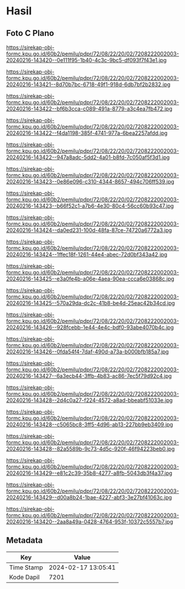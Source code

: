 # Hasil

## Foto C Plano

https://sirekap-obj-formc.kpu.go.id/60b2/pemilu/pdpr/72/08/22/20/02/7208222002003-20240216-143420--0e111f95-1b40-4c3c-9bc5-df093f7f43e1.jpg

https://sirekap-obj-formc.kpu.go.id/60b2/pemilu/pdpr/72/08/22/20/02/7208222002003-20240216-143421--8d70b7bc-6718-49f1-918d-6db7bf2b2832.jpg

https://sirekap-obj-formc.kpu.go.id/60b2/pemilu/pdpr/72/08/22/20/02/7208222002003-20240216-143422--bf6b3cca-c089-491a-8779-a3c4ea7fb472.jpg

https://sirekap-obj-formc.kpu.go.id/60b2/pemilu/pdpr/72/08/22/20/02/7208222002003-20240216-143422--f4da1198-385f-4741-977a-6bea2257afdd.jpg

https://sirekap-obj-formc.kpu.go.id/60b2/pemilu/pdpr/72/08/22/20/02/7208222002003-20240216-143422--947a8adc-5dd2-4a01-b8fd-7c050af5f3d1.jpg

https://sirekap-obj-formc.kpu.go.id/60b2/pemilu/pdpr/72/08/22/20/02/7208222002003-20240216-143423--0e86e096-c310-4344-8657-494c706ff539.jpg

https://sirekap-obj-formc.kpu.go.id/60b2/pemilu/pdpr/72/08/22/20/02/7208222002003-20240216-143423--b66f52c1-a7b6-4e30-80c4-56cc60b93c47.jpg

https://sirekap-obj-formc.kpu.go.id/60b2/pemilu/pdpr/72/08/22/20/02/7208222002003-20240216-143424--da0ed231-100d-48fa-87ce-74720a6772a3.jpg

https://sirekap-obj-formc.kpu.go.id/60b2/pemilu/pdpr/72/08/22/20/02/7208222002003-20240216-143424--1ffec18f-1261-44e4-abec-72d0bf343a42.jpg

https://sirekap-obj-formc.kpu.go.id/60b2/pemilu/pdpr/72/08/22/20/02/7208222002003-20240216-143425--e3a0fe4b-a06e-4aea-90ea-ccca6e03868c.jpg

https://sirekap-obj-formc.kpu.go.id/60b2/pemilu/pdpr/72/08/22/20/02/7208222002003-20240216-143425--570a29da-dc2c-41b8-be4d-25eac42b34cd.jpg

https://sirekap-obj-formc.kpu.go.id/60b2/pemilu/pdpr/72/08/22/20/02/7208222002003-20240216-143426--928fcebb-1e44-4e4c-bdf0-93abe4070b4c.jpg

https://sirekap-obj-formc.kpu.go.id/60b2/pemilu/pdpr/72/08/22/20/02/7208222002003-20240216-143426--0fda54f4-7daf-490d-a73a-b000bfb185a7.jpg

https://sirekap-obj-formc.kpu.go.id/60b2/pemilu/pdpr/72/08/22/20/02/7208222002003-20240216-143427--6a3ecb44-3ffb-4b83-ac86-7ec5f79d92c4.jpg

https://sirekap-obj-formc.kpu.go.id/60b2/pemilu/pdpr/72/08/22/20/02/7208222002003-20240216-143428--2d4c0a27-f224-4572-a8ad-bbeabf51033e.jpg

https://sirekap-obj-formc.kpu.go.id/60b2/pemilu/pdpr/72/08/22/20/02/7208222002003-20240216-143428--c5065bc8-3ff5-4d96-ab13-227bb9eb3409.jpg

https://sirekap-obj-formc.kpu.go.id/60b2/pemilu/pdpr/72/08/22/20/02/7208222002003-20240216-143428--82a5589b-9c73-4d5c-920f-46f94223beb0.jpg

https://sirekap-obj-formc.kpu.go.id/60b2/pemilu/pdpr/72/08/22/20/02/7208222002003-20240216-143429--e81c2c39-35b8-4277-a8fb-5043db3f4a37.jpg

https://sirekap-obj-formc.kpu.go.id/60b2/pemilu/pdpr/72/08/22/20/02/7208222002003-20240216-143429--d00a8b24-1bae-4227-abf3-3e27bf41063c.jpg

https://sirekap-obj-formc.kpu.go.id/60b2/pemilu/pdpr/72/08/22/20/02/7208222002003-20240216-143420--2aa8a49a-0428-4764-953f-10372c5557b7.jpg


## Metadata

| Key        | Value               |
| ---------- | ------------------- |
| Time Stamp | 2024-02-17 13:05:41 |
| Kode Dapil | 7201                |



